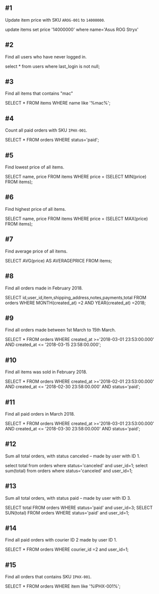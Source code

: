## #1
Update item price with SKU `AROG-001` to `14000000`.


update items set price '14000000' where name='Asus ROG Stryx'

## #2
Find all users who have never logged in.


select * from users where last_login is not null;

## #3
Find all items that contains "mac"


SELECT * FROM items WHERE name like '%mac%';

## #4
Count all paid orders with SKU `IPHX-001`.


SELECT * FROM orders WHERE status='paid';

## #5
Find lowest price of all items.


SELECT name, price FROM items WHERE price = (SELECT MIN(price) FROM items);

## #6
Find highest price of all items.


SELECT name, price FROM items WHERE price = (SELECT MAX(price) FROM items);

## #7
Find average price of all items.


SELECT AVG(price) AS AVERAGEPRICE FROM items;

## #8
Find all orders made in February 2018.


SELECT id,user_id,item,shipping_address,notes,payments,total FROM orders WHERE MONTH(created_at) =2 AND YEAR(created_at) =2018;

## #9
Find all orders made between 1st March to 15th March.


SELECT * FROM orders WHERE created_at >='2018-03-01 23:53:00.000' AND created_at <= '2018-03-15 23:58:00.000';

## #10
Find all items was sold in February 2018.


SELECT * FROM orders WHERE created_at >='2018-02-01 23:53:00.000' AND created_at <= '2018-02-30 23:58:00.000' AND status='paid';

## #11
Find all paid orders in March 2018.


SELECT * FROM orders WHERE created_at >='2018-03-01 23:53:00.000' AND created_at <= '2018-03-30 23:58:00.000' AND status='paid';

## #12
Sum all total orders, with status canceled – made by user with ID 1.


select total from orders where status='canceled' and user_id=1;
select sum(total) from orders where status='canceled' and user_id=1;

## #13
Sum all total orders, with status paid – made by user with ID 3.


SELECT total FROM orders WHERE status='paid' and user_id=3;
SELECT SUN(total) FROM orders WHERE status='paid' and user_id=1;

## #14
Find all paid orders with courier ID 2 made by user ID 1.


SELECT * FROM orders WHERE courier_id =2 and user_id=1;

## #15
Find all orders that contains SKU `IPHX-001`.


SELECT * FROM orders WHERE item like '%IPHX-001%';